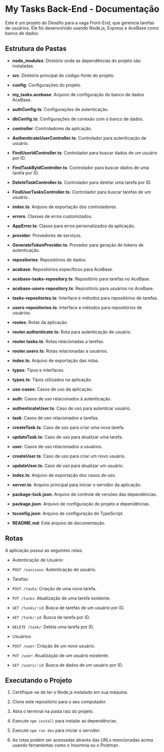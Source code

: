 
  

# My Tasks Back-End - Documentação

  

Este é um projeto do Desafio para a vaga Front-End, que gerencia tarefas de usuários. Ele foi desenvolvido usando Node.js, Express e AceBase como banco de dados.

  

## Estrutura de Pastas

  

-  **node_modules**: Diretório onde as dependências do projeto são instaladas.

-  **src**: Diretório principal do código-fonte do projeto.

-  **config**: Configurações do projeto.

-  **my_tasks.acebase**: Arquivo de configuração do banco de dados AceBase.

-  **authConfig.ts**: Configurações de autenticação.

-  **dbConfig.ts**: Configurações de conexão com o banco de dados.

-  **controller**: Controladores da aplicação.

-  **AuthenticateUserController.ts**: Controlador para autenticação de usuário.

-  **FindUserIdController.ts**: Controlador para buscar dados de um usuário por ID.

-  **FindTaskByIdController.ts**: Controlador para buscar dados de uma tarefa por ID.

- **DeleteTaskController.ts**: Controlador para deletar uma tarefa por ID.

-  **FindUserTasksController.ts**: Controlador para buscar tarefas de um usuário.

-  **index.ts**: Arquivo de exportação dos controladores.

-  **errors**: Classes de erros customizados.

-  **AppError.ts**: Classe para erros personalizados da aplicação.

-  **provider**: Provedores de serviços.

-  **GenerateTokenProvider.ts**: Provedor para geração de tokens de autenticação.

-  **repositories**: Repositórios de dados.

-  **acebase**: Repositórios específicos para AceBase.

-  **acebase-tasks-repository.ts**: Repositório para tarefas no AceBase.

-  **acebase-users-repository.ts**: Repositório para usuários no AceBase.

-  **tasks-repositories.ts**: Interface e métodos para repositórios de tarefas.

-  **users-repositories.ts**: Interface e métodos para repositórios de usuários.

-  **routes**: Rotas da aplicação.

-  **router.authenticate.ts**: Rota para autenticação de usuário.

-  **router.tasks.ts**: Rotas relacionadas a tarefas.

-  **router.users.ts**: Rotas relacionadas a usuários.

-  **index.ts**: Arquivo de exportação das rotas.

-  **types**: Tipos e interfaces.

-  **types.ts**: Tipos utilizados na aplicação.

-  **use-cases**: Casos de uso da aplicação.

-  **auth**: Casos de uso relacionados à autenticação.

-  **authenticateUser.ts**: Caso de uso para autenticar usuário.

-  **task**: Casos de uso relacionados a tarefas.

-  **createTask.ts**: Caso de uso para criar uma nova tarefa.

-  **updateTask.ts**: Caso de uso para atualizar uma tarefa.

-  **user**: Casos de uso relacionados a usuários.

-  **createUser.ts**: Caso de uso para criar um novo usuário.

-  **updateUser.ts**: Caso de uso para atualizar um usuário.

-  **index.ts**: Arquivo de exportação dos casos de uso.

-  **server.ts**: Arquivo principal para iniciar o servidor da aplicação.

-  **package-lock.json**: Arquivo de controle de versões das dependências.

-  **package.json**: Arquivo de configuração do projeto e dependências.

-  **tsconfig.json**: Arquivo de configuração do TypeScript.

-  **README.md**: Este arquivo de documentação.

  

## Rotas

  

A aplicação possui as seguintes rotas:

  

- Autenticação de Usuário:

-  `POST /sessions`: Autenticação de usuário.

- Tarefas:

-  `POST /tasks`: Criação de uma nova tarefa.

-  `PUT /tasks`: Atualização de uma tarefa existente.

-  `GET /tasks/:id`: Busca de tarefas de um usuário por ID.

-   `GET /task/:id`: Busca de tarefa por ID.

-   `DELETE /task/`: Deleta uma tarefa por ID.

- Usuários:

-  `POST /user`: Criação de um novo usuário.

-  `PUT /user`: Atualização de um usuário existente.

-  `GET /users/:id`: Busca de dados de um usuário por ID.

  

## Executando o Projeto

  

1. Certifique-se de ter o Node.js instalado em sua máquina.

2. Clone este repositório para o seu computador.

3. Abra o terminal na pasta raiz do projeto.

4. Execute `npm install` para instalar as dependências.

6. Execute `npm run dev` para iniciar o servidor.

7. As rotas podem ser acessadas através das URLs mencionadas acima usando ferramentas como o Insomnia ou o Postman.